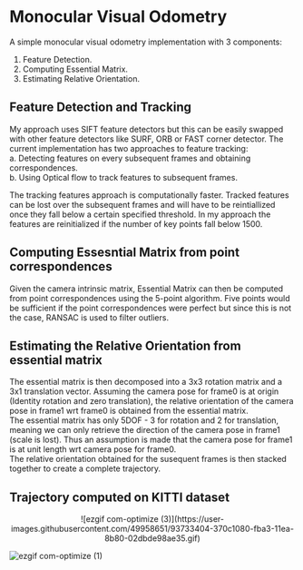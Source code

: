 # Monocular Visual Odometry
A simple monocular visual odometry implementation with 3 components: 
1. Feature Detection.
2. Computing Essential Matrix.
3. Estimating Relative Orientation.


## Feature Detection and Tracking

My approach uses SIFT feature detectors but this can be easily swapped with other feature detectors like SURF, ORB or FAST corner detector.
The current implementation has two approaches to feature tracking:   
a. Detecting features on every subsequent frames and obtaining correspondences.  
b. Using Optical flow to track features to subsequent frames.

The tracking features approach is computationally faster. Tracked features can be lost over the subsequent frames and will have to be reintiallized once they fall below a certain specified threshold. In my approach the features are reinitialized if the number of key points fall below 1500.


## Computing Essesntial Matrix from point correspondences

Given the camera intrinsic matrix, Essential Matrix can then be computed from point correspondences using the 5-point algorithm. 
Five points would be sufficient if the point correspondences were perfect but since this is not the case, RANSAC is used to filter outliers.


## Estimating the Relative Orientation from essential matrix

The essential matrix is then decomposed into a 3x3 rotation matrix and a 3x1 translation vector. Assuming the camera pose for frame0 is at origin (Identity rotation and zero translation), the relative orientation of the camera pose in frame1 wrt frame0 is obtained from the essential matrix.  
The essential matrix has only 5DOF - 3 for rotation and 2 for translation, meaning we can only retrieve the direction of the camera pose in frame1 (scale is lost). Thus an assumption is made that the camera pose for frame1 is at unit length wrt camera pose for frame0.   
The relative orientation obtained for the susequent frames is then stacked together to create a complete trajectory.

## Trajectory computed on KITTI dataset
<p align="center"> 
![ezgif com-optimize (3)](https://user-images.githubusercontent.com/49958651/93733404-370c1080-fba3-11ea-8b80-02dbde98ae35.gif)
</p>

![ezgif com-optimize (1)](https://user-images.githubusercontent.com/49958651/93733010-a84ac400-fba1-11ea-9ecf-f733f601db0d.gif)
